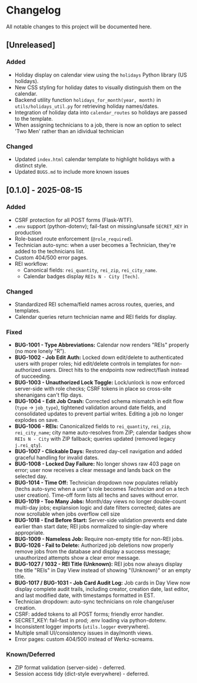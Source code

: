 # Changelog

All notable changes to this project will be documented here.

## [Unreleased]

### Added

- Holiday display on calendar view using the `holidays` Python library (US holidays).
- New CSS styling for holiday dates to visually distinguish them on the calendar.
- Backend utility function `holidays_for_month(year, month)` in `utils/holidays_util.py` for retrieving holiday names/dates.
- Integration of holiday data into `calendar_routes` so holidays are passed to the template.
- When assigning technicians to a job, there is now an option to select 'Two Men' rather than an idividual technician

### Changed

- Updated `index.html` calendar template to highlight holidays with a distinct style.
- Updated `BUGS.md` to include more known issues

## [0.1.0] - 2025-08-15

### Added

- CSRF protection for all POST forms (Flask-WTF).
- `.env` support (python-dotenv); fail-fast on missing/unsafe `SECRET_KEY` in production
- Role-based route enforcement (`@role_required`).
- Technician auto-sync: when a user becomes a Technician, they're added to the technicians list.
- Custom 404/500 error pages.
- REI workflow:
  - Canonical fields: `rei_quantity`, `rei_zip`, `rei_city_name`.
  - Calendar badges display `REIs N - City [Tech]`.

### Changed

- Standardized REI schema/field names across routes, queries, and templates.
- Calendar queries return technician name and REI fields for display.

### Fixed

- **BUG-1001 - Type Abbreviations:** Calendar now renders "REIs" properly (no more lonely "R").
- **BUG-1002 - Job Edit Auth:** Locked down edit/delete to authenticated users with proper roles; hid edit/delete controls in templates for non-authorized users. Direct hits to the endpoints now redirect/flash instead of succeeding.
- **BUG-1003 - Unauthorized Lock Toggle:** Lock/unlock is now enforced server-side with role checks; CSRF tokens in place so cross-site shenanigans can't flip days.
- **BUG-1004 - Edit Job Crash:** Corrected schema mismatch in edit flow (`type` -> `job_type`), tightened validation around date fields, and consolidated updates to prevent partial writes. Editing a job no longer explodes on save.
- **BUG-1006 - REIs:** Canonicalized fields to `rei_quantity`, `rei_zip`, `rei_city_name`; city name auto-resolves from ZIP; calendar badges show `REIs N - City` with ZIP fallback; queries updated (removed legacy `j.rei_qty`).
- **BUG-1007 - Clickable Days:** Restored day-cell navigation and added graceful handling for invalid dates.
- **BUG-1008 - Locked Day Failure:** No longer shows raw 403 page on error; user now receives a clear message and lands back on the selected day.
- **BUG-1014 - Time Off:** Technician dropdown now populates reliably (techs auto-sync when a user's role becomes *Technician* and on a tech user creation). Time-off form lists all techs and saves without error.
- **BUG-1019 - Too Many Jobs:** Month/day views no longer double-count multi-day jobs; explansion logic and date filters corrected; dates are now scrollable when jobs overflow cell size
- **BUG-1018 - End Before Start:** Server-side validation prevents end date earlier than start date; REI jobs normalized to single-day where appropriate.
- **BUG-1009 - Nameless Job:** Require non-empty title for non-REI jobs.
- **BUG-1026 - Fail to Delete:** Authorized job deletions now properly remove jobs from the database and display a success message; unauthorized attempts show a clear error message.
- **BUG-1027 / 1032 - REI Title (Unknown):** REI jobs now always display the title "REIs" in Day View instead of showing "(Unknown)" or an empty title.
- **BUG-1017 / BUG-1031 - Job Card Audit Log:** Job cards in Day View now display complete audit trails, including creator, creation date, last editor, and last modified date, with timestamps formatted in EST.
- Technician dropdown: auto-sync technicians on role change/user creation.
- CSRF: added tokens to all POST forms; friendly error handler.
- SECRET_KEY: fail-fast in prod; .env loading via python-dotenv.
- Inconsistent logger imports (`utils.logger` everywhere).
- Multiple small UI/consistency issues in day/month views.
- Error pages: custom 404/500 instead of Werkz-screams.

### Known/Deferred

- ZIP format validation (server-side) - deferred.
- Session access tidy (dict-style everywhere) - deferred.
